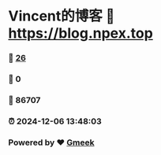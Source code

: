 # Vincent的博客 :link: https://blog.npex.top 
### :page_facing_up: [26](https://blog.npex.top/tag.html) 
### :speech_balloon: 0 
### :hibiscus: 86707 
### :alarm_clock: 2024-12-06 13:48:03 
### Powered by :heart: [Gmeek](https://github.com/Meekdai/Gmeek)
